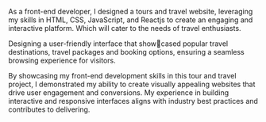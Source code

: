 <p>As a front-end developer, I designed a tours and travel website, leveraging my skills in HTML, CSS, JavaScript, and Reactjs to create an engaging and interactive platform. Which will cater to the needs of travel enthusiasts.</p>
<p>Designing a user-friendly interface that showcased popular travel destinations, travel packages and booking options, ensuring a seamless browsing experience for visitors.</p>
<p>By showcasing my front-end development skills in this tour and travel project, I demonstrated my ability to create visually appealing websites that drive user engagement and conversions. My experience in building interactive and responsive interfaces aligns with industry best practices and contributes to delivering.</p>

